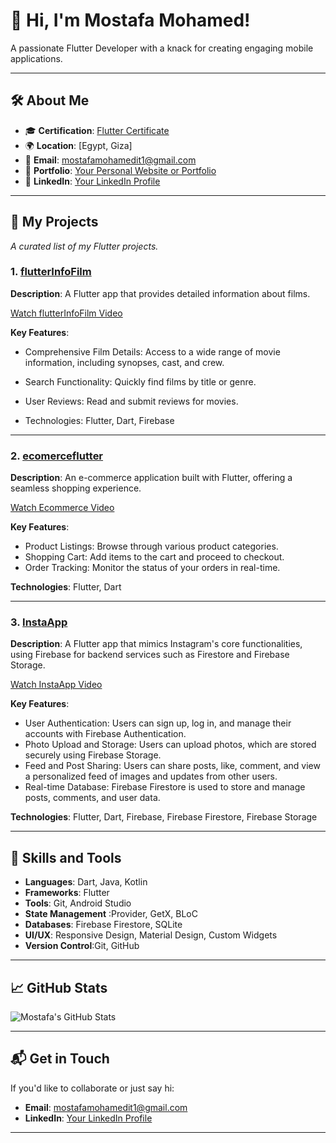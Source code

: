 # 👋 Hi, I'm Mostafa Mohamed!  
A passionate Flutter Developer with a knack for creating engaging mobile applications.

---

## 🛠️ About Me  
- 🎓 **Certification**: [Flutter Certificate](https://drive.google.com/file/d/1TcF0Y02jDNH45a_yEYT450jBiXMXhYOY/view?usp=drive_link)  
- 🌍 **Location**: [Egypt, Giza]  
- 📧 **Email**: mostafamohamedit1@gmail.com
- 🔗 **Portfolio**: [Your Personal Website or Portfolio](https://github.com/mostafa407)
- 💼 **LinkedIn**: [Your LinkedIn Profile](https://www.linkedin.com/in/mostafa-mohamed-7378b5205)

---

## 📂 My Projects  
_A curated list of my Flutter projects._

### 1. [flutterInfoFilm](https://github.com/mostafa407/flutterInfoFilm)  

**Description**: A Flutter app that provides detailed information about films.

[Watch flutterInfoFilm Video](https://drive.google.com/file/d/1OtdinWoFktmyNJ9mnV4ZllUI4nMtS9le/view?usp=drive_link)

**Key Features**:  

- Comprehensive Film Details: Access to a wide range of movie information, including synopses, cast, and crew.

- Search Functionality: Quickly find films by title or genre.

- User Reviews: Read and submit reviews for movies.

- Technologies: Flutter, Dart, Firebase  

---

### 2. [ecomerceflutter](https://github.com/mostafa407/ecomerceflutter)  

**Description**: An e-commerce application built with Flutter, offering a seamless shopping experience. 

[Watch Ecommerce Video](https://drive.google.com/file/d/1v23Pg82di6ROoiuRseJIazURHJEUGD8d/view?usp=drive_link)

**Key Features**:  
- Product Listings: Browse through various product categories.
- Shopping Cart: Add items to the cart and proceed to checkout.
- Order Tracking: Monitor the status of your orders in real-time.

**Technologies**: Flutter, Dart  

---

### 3. [InstaApp](https://github.com/mostafa407/InstaApp)  
**Description**: A Flutter app that mimics Instagram's core functionalities, using Firebase for backend services such as Firestore and Firebase Storage.

[Watch InstaApp Video](https://drive.google.com/drive/folders/14GvUMANz-Tq051ec5QacTtL07Xsv4Gar?usp=drive_link)

**Key Features**:  
- User Authentication: Users can sign up, log in, and manage their accounts with Firebase Authentication.
- Photo Upload and Storage: Users can upload photos, which are stored securely using Firebase Storage.
- Feed and Post Sharing: Users can share posts, like, comment, and view a personalized feed of images and updates from other users.
- Real-time Database: Firebase Firestore is used to store and manage posts, comments, and user data.
  
**Technologies**: Flutter, Dart, Firebase, Firebase Firestore, Firebase Storage  

---

## 🌟 Skills and Tools  
- **Languages**: Dart, Java, Kotlin  
- **Frameworks**: Flutter  
- **Tools**: Git, Android Studio
- **State Management** :Provider, GetX, BLoC
- **Databases**: Firebase Firestore, SQLite
- **UI/UX**: Responsive Design, Material Design, Custom Widgets
- **Version Control**:Git, GitHub

---

## 📈 GitHub Stats  
![Mostafa's GitHub Stats](https://github-readme-stats.vercel.app/api?username=mostafa407&show_icons=true&theme=radical)

---

## 📬 Get in Touch  
If you'd like to collaborate or just say hi:  
- **Email**: mostafamohamedit1@gmail.com 
- **LinkedIn**: [Your LinkedIn Profile](https://www.linkedin.com/in/mostafa-mohamed-7378b5205)  

---

